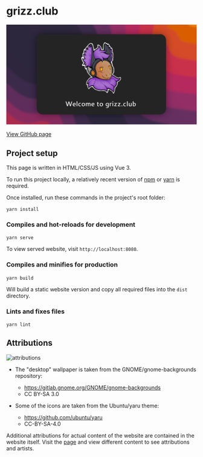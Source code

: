 # grizz.club

[![welcome image](./public/og_image.png 'Welcome to grizz.club')](https://nilllzz.github.io/grizz.club)

[View GitHub page](https://nilllzz.github.io/grizz.club)

## Project setup

This page is written in HTML/CSS/JS using Vue 3.

To run this project locally, a relatively recent version of [npm](https://docs.npmjs.com/downloading-and-installing-node-js-and-npm) or [yarn](https://yarnpkg.com/) is required.

Once installed, run these commands in the project's root folder:

```
yarn install
```

### Compiles and hot-reloads for development

```
yarn serve
```

To view served website, visit `http://localhost:8080`.

### Compiles and minifies for production

```
yarn build
```

Will build a static website version and copy all required files into the `dist` directory.

### Lints and fixes files

```
yarn lint
```

## Attributions

![attributions](https://github.com/nilllzz/grizz.club/assets/2119926/984e1422-133b-4c05-bce4-aaf406081137)

-   The "desktop" wallpaper is taken from the GNOME/gnome-backgrounds repository:

    -   https://gitlab.gnome.org/GNOME/gnome-backgrounds
    -   CC BY-SA 3.0

-   Some of the icons are taken from the Ubuntu/yaru theme:
    -   https://github.com/ubuntu/yaru
    -   CC-BY-SA-4.0

Additional attributions for actual content of the website are contained in the website itself. Visit the [page](https://nilllzz.github.io/grizz.club) and view different content to see attributions and artists.
